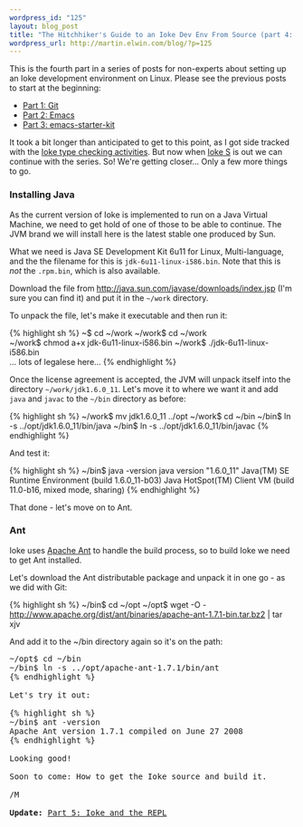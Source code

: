 ```yaml
--- 
wordpress_id: "125"
layout: blog_post
title: "The Hitchhiker's Guide to an Ioke Dev Env From Source (part 4: Java+Ant)"
wordpress_url: http://martin.elwin.com/blog/?p=125
---
```

This is the fourth part in a series of posts for non-experts about setting up an Ioke development environment on Linux. Please see the previous posts to start at the beginning:

<ul>
	<li><a href="http://martin.elwin.com/blog/2009/01/the-hitchhikers-guide-to-an-ioke-dev-env-from-source-part-1/">Part 1: Git</a></li>
	<li><a href="http://martin.elwin.com/blog/2009/01/the-hitchhikers-guide-to-an-ioke-dev-env-from-source-part-2/">Part 2: Emacs</a></li>
	<li><a href="http://martin.elwin.com/blog/2009/01/the-hitchhikers-guide-to-an-ioke-dev-env-from-source-part-3/">Part 3: emacs-starter-kit</a></li>
</ul>

It took a bit longer than anticipated to get to this point, as I got side tracked with the <a href="http://martin.elwin.com/blog/2009/01/type-checking-in-ioke-java-methods/">Ioke type checking activities</a>. But now when <a href="http://ioke.org">Ioke S</a> is out we can continue with the series. So! We're getting closer... Only a few more things to go.

### Installing Java

As the current version of Ioke is implemented to run on a Java Virtual Machine, we need to get hold of one of those to be able to continue. The JVM brand we will install here is the latest stable one  produced by Sun.

What we need is Java SE Development Kit 6u11 for Linux, Multi-language, and the the filename for this is `jdk-6u11-linux-i586.bin`. Note that this is <em>not</em> the `.rpm.bin`, which is also available.

Download the file from <a href="http://java.sun.com/javase/downloads/index.jsp">http://java.sun.com/javase/downloads/index.jsp</a> (I'm sure you can find it) and put it in the `~/work` directory.

To unpack the file, let's make it executable and then run it:

{% highlight sh %}
~$ cd ~/work
~/work$ cd ~/work                   
~/work$ chmod a+x jdk-6u11-linux-i586.bin 
~/work$ ./jdk-6u11-linux-i586.bin         
... lots of legalese here...
{% endhighlight %}

Once the license agreement is accepted, the JVM will unpack itself into the directory `~/work/jdk1.6.0_11`. Let's move it to where we want it and add `java` and `javac` to the `~/bin` directory as before:

{% highlight sh %}
~/work$ mv jdk1.6.0_11 ../opt
~/work$ cd ~/bin
~/bin$ ln -s ../opt/jdk1.6.0_11/bin/java
~/bin$ ln -s ../opt/jdk1.6.0_11/bin/javac
{% endhighlight %}

And test it:

{% highlight sh %}
~/bin$ java -version
java version "1.6.0_11"
Java(TM) SE Runtime Environment (build 1.6.0_11-b03)
Java HotSpot(TM) Client VM (build 11.0-b16, mixed mode, sharing)
{% endhighlight %}

That done - let's move on to Ant.

### Ant

Ioke uses <a href="http://ant.apache.org">Apache Ant</a> to handle the build process, so to build Ioke we need to get Ant installed.

Let's download the Ant distributable package and unpack it in one go - as we did with Git:

{% highlight sh %}
~/bin$ cd ~/opt
~/opt$ wget -O - http://www.apache.org/dist/ant/binaries/apache-ant-1.7.1-bin.tar.bz2 | tar xjv
</lang>

And add it to the ~/bin directory again so it's on the path:

<pre lang="sh">
~/opt$ cd ~/bin
~/bin$ ln -s ../opt/apache-ant-1.7.1/bin/ant
{% endhighlight %}

Let's try it out:

{% highlight sh %}
~/bin$ ant -version
Apache Ant version 1.7.1 compiled on June 27 2008
{% endhighlight %}

Looking good!

Soon to come: How to get the Ioke source and build it.

/M

<strong>Update:</strong> <a href="http://martin.elwin.com/blog/2009/01/the-hitchhikers-guide-to-an-ioke-dev-env-from-source-part-5/">Part 5: Ioke and the REPL</a>
